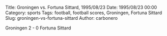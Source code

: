 Title: Groningen vs. Fortuna Sittard, 1995/08/23
Date: 1995/08/23 00:00
Category: sports
Tags: football, football scores, Groningen, Fortuna Sittard
Slug: groningen-vs-fortuna-sittard
Author: carbonero


Groningen 2 - 0 Fortuna Sittard
